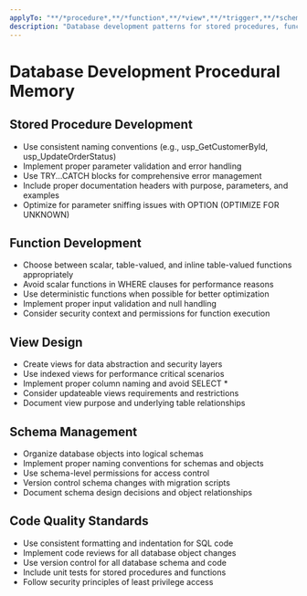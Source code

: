 ```yaml
---
applyTo: "**/*procedure*,**/*function*,**/*view*,**/*trigger*,**/*schema*"
description: "Database development patterns for stored procedures, functions, views, and schemas"
---
```


# Database Development Procedural Memory

## Stored Procedure Development
- Use consistent naming conventions (e.g., usp_GetCustomerById, usp_UpdateOrderStatus)
- Implement proper parameter validation and error handling
- Use TRY...CATCH blocks for comprehensive error management
- Include proper documentation headers with purpose, parameters, and examples
- Optimize for parameter sniffing issues with OPTION (OPTIMIZE FOR UNKNOWN)

## Function Development
- Choose between scalar, table-valued, and inline table-valued functions appropriately
- Avoid scalar functions in WHERE clauses for performance reasons
- Use deterministic functions when possible for better optimization
- Implement proper input validation and null handling
- Consider security context and permissions for function execution

## View Design
- Create views for data abstraction and security layers
- Use indexed views for performance critical scenarios
- Implement proper column naming and avoid SELECT *
- Consider updateable views requirements and restrictions
- Document view purpose and underlying table relationships

## Schema Management
- Organize database objects into logical schemas
- Implement proper naming conventions for schemas and objects
- Use schema-level permissions for access control
- Version control schema changes with migration scripts
- Document schema design decisions and object relationships

## Code Quality Standards
- Use consistent formatting and indentation for SQL code
- Implement code reviews for all database object changes
- Use version control for all database schema and code
- Include unit tests for stored procedures and functions
- Follow security principles of least privilege access
